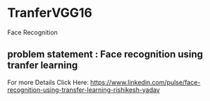# TranferVGG16
Face Recognition

## problem statement : Face recognition using tranfer learning 

For more Details Click Here: https://www.linkedin.com/pulse/face-recognition-using-transfer-learning-rishikesh-yadav

